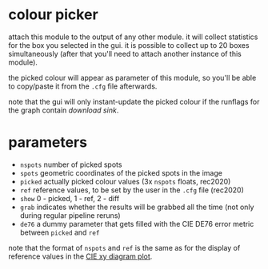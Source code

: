 # colour picker

attach this module to the output of any other module. it will collect
statistics for the box you selected in the gui. it is possible to collect up to
20 boxes simultaneously (after that you'll need to attach another instance of
this module).

the picked colour will appear as parameter of this module, so you'll be able
to copy/paste it from the `.cfg` file afterwards.

note that the gui will only instant-update the picked colour if the runflags
for the graph contain *download sink*.

# parameters

* `nspots` number of picked spots
* `spots` geometric coordinates of the picked spots in the image
* `picked` actually picked colour values (3x `nspots` floats, rec2020)
* `ref` reference values, to be set by the user in the `.cfg` file (rec2020)
* `show` 0 - picked, 1 - ref, 2 - diff
* `grab` indicates whether the results will be grabbed all the time (not only during regular pipeline reruns)
* `de76` a dummy parameter that gets filled with the CIE DE76 error metric between `picked` and `ref`

note that the format of `nspots` and `ref` is the same as for
the display of reference values in the [CIE xy diagram plot](../ciediag/readme.md).

